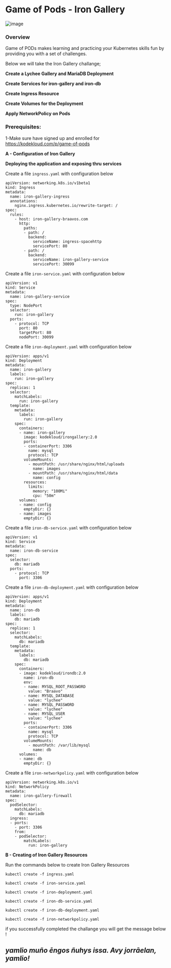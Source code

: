 #                                                    **Game of Pods - Iron Gallery**


![image](https://user-images.githubusercontent.com/64328755/103563508-80e2e300-4e82-11eb-8da5-89a6a14b9bde.png)

### Overview

Game of PODs makes learning and practicing your Kubernetes skills fun by providing you with a set of challenges.

Below we will take the Iron Gallery challange;
   
   **Create a Lychee Gallery and MariaDB Deployment**
   
   **Create Services for iron-gallery and iron-db**

   **Create Ingress Resource**

   **Create Volumes for the Deployment**

   **Apply NetworkPolicy on Pods**
   
   
   
   

### Prerequisites:

1-Make sure have signed up and enrolled for https://kodekloud.com/p/game-of-pods 





**A - Configuration of Iron Gallery**

**Deploying the application and exposing thru services**

Create a file `ingress.yaml` with configuration below

```
apiVersion: networking.k8s.io/v1beta1
kind: Ingress
metadata:
  name: iron-gallery-ingress
  annotations:
    nginx.ingress.kubernetes.io/rewrite-target: /
spec:
  rules:
    - host: iron-gallery-braavos.com
      http:
        paths:
        - path: /
          backend:
            serviceName: ingress-spacehttp
            servicePort: 80
        - path: /
          backend:
            serviceName: iron-gallery-service
            servicePort: 30099
```

Create a file `iron-service.yaml` with configuration below

```
apiVersion: v1
kind: Service
metadata:
  name: iron-gallery-service
spec:
  type: NodePort
  selector:
    run: iron-gallery
  ports:
    - protocol: TCP
      port: 80
      targetPort: 80
      nodePort: 30099
```

Create a file `iron-deployment.yaml` with configuration below

```
apiVersion: apps/v1
kind: Deployment
metadata:
  name: iron-gallery
  labels:
    run: iron-gallery
spec:
  replicas: 1
  selector:
    matchLabels:
      run: iron-gallery
  template:
    metadata:
      labels:
        run: iron-gallery
    spec:
      containers:
      - name: iron-gallery
        image: kodekloud/irongallery:2.0
        ports:
        - containerPort: 3306
          name: mysql
          protocol: TCP
        volumeMounts:
          - mountPath: /usr/share/nginx/html/uploads
            name: images
          - mountPath: /usr/share/nginx/html/data
            name: config
        resources:
          limits:
            memory: "100Mi"
            cpu: "50m"
      volumes:
      - name: config
        emptyDir: {}
      - name: images
        emptyDir: {}
```

Create a file `iron-db-service.yaml` with configuration below

```
apiVersion: v1
kind: Service
metadata:
  name: iron-db-service
spec:
  selector:
    db: mariadb
  ports:
    - protocol: TCP
      port: 3306
```

Create a file `iron-db-deployment.yaml` with configuration below

```
apiVersion: apps/v1
kind: Deployment
metadata:
  name: iron-db
  labels:
    db: mariadb
spec:
  replicas: 1
  selector:
    matchLabels:
      db: mariadb
  template:
    metadata:
      labels:
        db: mariadb
    spec:
      containers:
      - image: kodekloud/irondb:2.0
        name: iron-db
        env:
        - name: MYSQL_ROOT_PASSWORD
          value: "Braavo"
        - name: MYSQL_DATABASE
          value: "lychee"
        - name: MYSQL_PASSWORD
          value: "lychee"
        - name: MYSQL_USER
          value: "lychee"
        ports:
        - containerPort: 3306
          name: mysql
          protocol: TCP
        volumeMounts:
          - mountPath: /var/lib/mysql
            name: db
      volumes:
      - name: db
        emptyDir: {}
```

Create a file `iron-networkpolicy.yaml` with configuration below

```
apiVersion: networking.k8s.io/v1
kind: NetworkPolicy
metadata:
  name: iron-gallery-firewall
spec:
  podSelector:
    matchLabels:
      db: mariadb
  ingress:
  - ports:
    - port: 3306
    from:
    - podSelector:
        matchLabels:
          run: iron-gallery
```


**B - Creating of Iron Gallery Resources**

Run the commands below to create Iron Gallery Resources

`kubectl create -f ingress.yaml`

`kubectl create -f iron-service.yaml`

`kubectl create -f iron-deployment.yaml`

`kubectl create -f iron-db-service.yaml`

`kubectl create -f iron-db-deployment.yaml`

`kubectl create -f iron-networkpolicy.yaml`







if you successfully completed the challange you will get the message below ! 

## *yamlio muño ēngos ñuhys issa. Avy jorrāelan, yamlio!*

